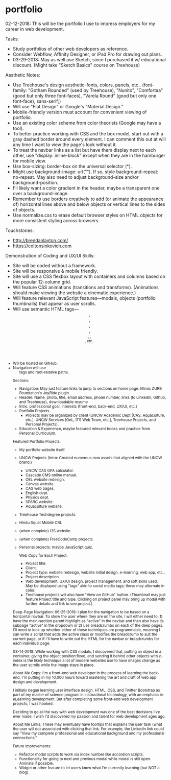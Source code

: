 # portfolio

02-12-2018: This will be the portfolio I use to impress employers for my career in web development.

Tasks:
- Study portfolios of other web developers as reference.
- Consider Webflow, Affinity Designer, or iPad Pro for drawing out plans.
- 03-29-2018: May as well use Sketch, since I purchased it w/ educational discount. (Might take "Sketch Basics" course on Treehouse)

Aesthetic Notes:
- Use Treehouse's design aesthetic-fonts, colors, panels, etc.. (font-family: "Gotham Rounded" (used by Treehouse), "Nunito", "Comfortaa" (good but only three font-faces), "Varela Round" (good but only one font-face), sans-serif;)
- Will use "Flat Design" or Google's "Material Design."
- Mobile-friendly version must account for convenient viewing of portfolio.
- Use an existing color scheme from color theorists (Google may have a tool).
- To better practice working with CSS and the box model, start out with a gray dashed border around every element. I can comment this out at will any time I want to view the page's look without it.
- To treat the navbar links as a list but have them display next to each other, use "display: inline-block" except when they are in the hamburger for mobile view.
- Use box-sizing: border-box on the universal selector (*).
- Might use background-image: url(""). If so, style background-repeat: no-repeat. May also need to adjust background-size and/or background-position.
- I'll likely want a color gradient in the header, maybe a transparent one over a background-image.
- Remember to use borders creatively to add (or animate the appearance of) horizontal lines above and below objects or vertical lines to the sides of objects.
- Use normalize.css to erase default browser styles on HTML objects for more consistent styling across browsers.

Touchstones:
- http://brendanlayton.com/
- https://coltonsinkovich.com

Demonstration of Coding and UX/UI Skills:
- Site will be coded without a framework.
- Site will be responsive & mobile friendly.
- Site will use a CSS flexbox layout with containers and columns based on the popular 12-column grid.
- Will feature CSS animations (transitions and transforms). (Animations should make viewing the website a cinematic experience.)
- Will feature relevant JavaScript features—modals, objects (portfolio thumbnails) that appear as user scrolls.
- Will use semantic HTML tags—<header>, <main>, <footer>, <section>, <aside>, <small>, <nav>, etc..
- Will be hosted on GitHub.
- Navigation will use <ul> tags and root-relative paths.

Sections:
- Navigation: May just feature links to jump to sections on home page. Mimic ZURB Foundation's JoyRide plugin.
- Header: Name, photo, title, email address, phone number, links (to LinkedIn, Github, and Treehouse), downloadable resume
- Intro, professional goal, interests (front-end, back-end, UX/UI, etc.)
- Portfolio Projects
  - Projects may be organized by client (UNCW Academic Dept [CAS, Aquaculture, etc.], UNCW Services [OeL, ITS Web Team, etc.], Treehouse Projects, and Personal Projects).
- Education & Experience, maybe featured relevant books and practice from Personal Curriculum.

Featured Portfolio Projects:
- My portfolio website itself.
- UNCW Projects (Intro: Created numerous new assets that aligned with the UNCW brand.)
  - UNCW CAS GPA calculator.
  - Cascade CMS online manual.
  - OEL website redesign.
  - Canvas website.
  - CAS web pages.
  - English dept.
  - Physics dept.
  - SPARC website.
  - Aquaculture website.
- Treehouse Techdegree projects.
- Hindu Squat Mobile CBI.
- (when complete) I3S website.
- (when complete) FreeCodeCamp projects.
- Personal projects: maybe JavaScript quiz.

  Web Copy for Each Project:
  - Project title.
  - Client.
  - Project type: website redesign, website initial design, e-learning, web app, etc..
  - Project description.
  - Web development, UX/UI design, project management, and soft skills used. May be displayed using "tags" akin to social media tags; these may alternate in color.
  - Treehouse projects will also have "View on GitHub" button.
  (Thumbnail may just feature Project title and type. Clicking on project panel may bring up modal with further details and link to see project.)

Deep-Page Navigation:
06-25-2018: I plan for the navigation to be based on a horizontal navbar. To show the user where they are on the site, I will either need to: 1) have the main-section parent highlight as "active" in the navbar and then also have its subpage "active" in the dropdown or 2) use breadcrumbs on each of the deep pages. I'll need to look up whether either of these techniques are programmable, meaning I can write a script that adds the active class or modifies the breadcrumb to suit the current page, or if I'll have to write out the HTML for the navbar or breadcrumbs for each individual page.

03-14-2018: While working with CSS modals, I discovered that, putting an object in a container, giving the object position:fixed, and sending it behind other objects with z-index is the likely technique a lot of modern websites use to have images change as the user scrolls while the image stays in place.

About Me Copy:
I'm a front-end web developer in the process of learning the back-end. I'm putting in my 10,000 hours toward mastering the art and craft of web app design and development.

I initially began learning user interface design, HTML, CSS, and Twitter Bootstrap as part of my master of science program in instructional technology, with an emphasis in eLearning development. But after completing some front-end web development projects, I was hooked.

Deciding to go all the way with web development was one of the best decisions I've ever made. I wish I'd discovered my passion and talent for web development ages ago.

About Me Links: These may eventually have tooltips that explains the user task (what the user will do) associated with clicking that link. For example, the LinkedIn link could say "View my complete professional  and educational background and my professional connections."



Future Improvements:
- Refactor modal scripts to work via index number like accordion scripts.
- Functionality for going to next and previous modal while modal is still open. Animate if possible.
- Widget or other feature to let users know what I'm currently learning (but NOT a blog).
